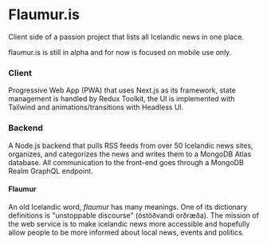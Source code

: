 # Flaumur.is

Client side of a passion project that lists all Icelandic news in one place.

flaumur.is is still in alpha and for now is focused on mobile use only.

### Client

Progressive Web App (PWA) that uses Next.js as its framework, state management is handled by Redux Toolkit, the UI is implemented with Tailwind and animations/transitions with Headless UI.

### Backend

A Node.js backend that pulls RSS feeds from over 50 Icelandic news sites, organizes, and categorizes the news and writes them to a MongoDB Atlas database. All communication to the front-end goes through a MongoDB Realm GraphQL endpoint.

#### Flaumur

An old Icelandic word, _flaumur_ has many meanings. One of its dictionary
definitions is "unstoppable discourse" (óstöðvandi orðræða).
The mission of the web service is to make icelandic news more accessible and hopefully allow people to be more informed about local news, events and politics.
